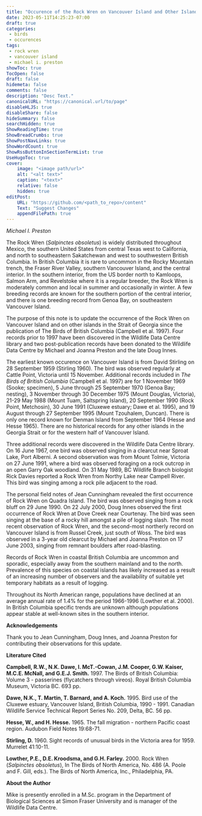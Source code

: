```yaml
---
title: "Occurence of the Rock Wren on Vancouver Island and Other Islands in the Strait of Georgia"
date: 2023-05-11T14:25:23-07:00
draft: true
categories: 
 - birds
 - occurences
tags:
 - rock wren
 - vancouver island
 - michael i. preston
showToc: true
TocOpen: false
draft: false
hidemeta: false
comments: false
description: "Desc Text."
canonicalURL: "https://canonical.url/to/page"
disableHLJS: true 
disableShare: false
hideSummary: false
searchHidden: true
ShowReadingTime: true
ShowBreadCrumbs: true
ShowPostNavLinks: true
ShowWordCount: true
ShowRssButtonInSectionTermList: true
UseHugoToc: true
cover:
    image: "<image path/url>" 
    alt: "<alt text>" 
    caption: "<text>" 
    relative: false
    hidden: true
editPost:
    URL: "https://github.com/<path_to_repo>/content"
    Text: "Suggest Changes" 
    appendFilePath: true 
---
```


*Michael I. Preston*

The Rock Wren (*Salpinctes obsoletus*) is widely distributed throughout Mexico, the southern United States from central Texas west to California, and north to southeastern Sakatchewan and west to southwestern British Columbia. In British Columbia it is rare to uncommon in the Rocky Mountain trench, the Fraser River Valley, southern Vancouver Island, and the central interior. In the southern interior, from the US border north to Kamloops, Salmon Arm, and Revelstoke where it is a regular breeder, the Rock Wren is moderately common and local in summer and occasionally in winter. A few breeding records are known for the southern portion of the central interior, and there is one breeding record from Genoa Bay, on southeastern Vancouver Island.

The purpose of this note is to update the occurrence of the Rock Wren on Vancouver Island and on other islands in the Strait of Georgia since the publication of The Birds of British Columbia (Campbell et al. 1997). Four records prior to 1997 have been discovered in the Wildlife Data Centre library and two post-publication records have been donated to the Wildlife Data Centre by Michael and Joanna Preston and the late Doug Innes.

The earliest known occurence on Vancouver Island is from David Stirling on 28 September 1959 (Stirling 1960). The bird was observed regularly at Cattle Point, Victoria until 15 November. Additional records included in *The Birds of British Columbia* (Campbell et al. 1997) are for 1 November 1969 (Sooke; specimen), 5 June through 25 September 1970 (Genoa Bay; nesting), 3 November through 30 December 1975 (Mount Douglas, Victoria), 21-29 May 1988 (Mount Tuam, Saltspring Island), 20 September 1990 (Rock Point, Metchosin), 30 June 1991 (Cluxewe estuary; Dawe et al. 1995), and 19 August through 27 September 1995 (Mount Tzouhalem, Duncan). There is only one record known for Denman Island from September 1964 (Hesse and Hesse 1965). There are no historical records for any other islands in the Georgia Strait or for the western half of Vancouver Island.

Three additional records were discovered in the Wildlife Data Centre library. On 16 June 1967, one bird was observed singing in a clearcut near Sproat Lake, Port Alberni. A second observation was from Mount Tolmie, Victoria on 27 June 1991, where a bird was observed foraging on a rock outcrop in an open Garry Oak woodland. On 31 May 1989, BC Wildlife Branch biologist Rick Davies reported a Rock Wren from Northy Lake near Campell River. This bird was singing among a rock pile adjacent to the road.

The personal field notes of Jean Cunningham revealed the first occurrence of Rock Wren on Quadra Island. The bird was observed singing from a rock bluff on 29 June 1990. On 22 July 2000, Doug Innes observed the first occurrence of Rock Wren at Dove Creek near Courtenay. The bird was seen singing at the base of a rocky hill amongst a pile of logging slash. The most recent observation of Rock Wren, and the second-most northerly record on Vancouver Island is from Russel Creek, just south of Woss. The bird was observed in a 3-year old clearcut by Michael and Joanna Preston on 17 June 2003, singing from remnant boulders after road-blasting.

Records of Rock Wren in coastal British Columbia are uncommon and sporadic, especially away from the southern mainland and to the north. Prevalence of this species on coastal islands has likely increased as a result of an increasing number of observers and the availability of suitable yet temporary habitats as a result of logging.

Throughout its North American range, populations have declined at an average annual rate of 1.4% for the period 1966-1996 (Lowther et al. 2000). In British Columbia specific trends are unknown although populations appear stable at well-known sites in the southern interior.

**Acknowledgements**

Thank you to Jean Cunningham, Doug Innes, and Joanna Preston for contributing their observations for this update.

**Literature Cited**

**Campbell, R.W., N.K. Dawe, I. McT.-Cowan, J.M. Cooper, G.W. Kaiser, M.C.E. McNall, and G.E.J. Smith.** 1997. The Birds of British Columbia: Volume 3 - passerines (flycatchers through vireos). Royal British Columbia Museum, Victoria BC. 693 pp.

**Dawe, N.K., T. Martin, T. Barnard, and A. Koch.** 1995. Bird use of the Cluxewe estuary, Vancouver Island, British Columbia, 1990 - 1991. Canadian Wildlife Service Technical Report Series No. 209, Delta, BC. 56 pp.

**Hesse, W., and H. Hesse.** 1965. The fall migration - northern Pacific coast region. Audubon Field Notes 19:68-71.

**Stirling, D.** 1960. Sight records of unusual birds in the Victoria area for 1959. Murrelet 41:10-11.

**Lowther, P.E., D.E. Kroodsma, and G.H. Farley.** 2000. Rock Wren (*Salpinctes obsoletus*), In The Birds of North America, No. 486 (A. Poole and F. Gill, eds.). The Birds of North America, Inc., Philadelphia, PA.

**About the Author**

Mike is presently enrolled in a M.Sc. program in the Department of Biological Sciences at Simon Fraser University and is manager of the Wildlife Data Centre.